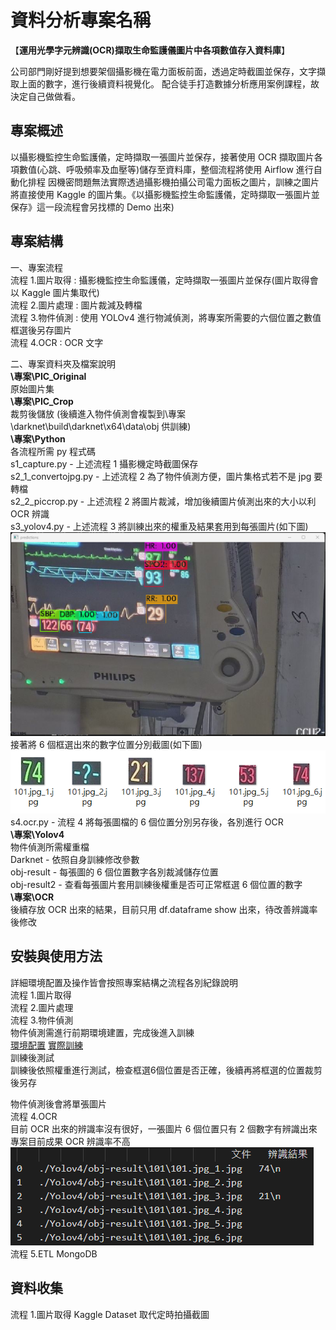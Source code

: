 # 資料分析專案名稱

【**運用光學字元辨識(OCR)擷取生命監護儀圖片中各項數值存入資料庫**】

公司部門剛好提到想要架個攝影機在電力面板前面，透過定時截圖並保存，文字擷取上面的數字，進行後續資料視覺化。
配合徒手打造數據分析應用案例課程，故決定自己做做看。

## 專案概述

以攝影機監控生命監護儀，定時擷取一張圖片並保存，接著使用 OCR 擷取圖片各項數值(心跳、呼吸頻率及血壓等)儲存至資料庫，整個流程將使用 Airflow 進行自動化排程
因機密問題無法實際透過攝影機拍攝公司電力面板之圖片，訓練之圖片將直接使用 Kaggle 的圖片集。《以攝影機監控生命監護儀，定時擷取一張圖片並保存》這一段流程會另找標的 Demo 出來)

## 專案結構

一、專案流程  
流程 1.圖片取得 : 攝影機監控生命監護儀，定時擷取一張圖片並保存(圖片取得會以 Kaggle 圖片集取代)  
流程 2.圖片處理 : 圖片裁減及轉檔  
流程 3.物件偵測 : 使用 YOLOv4 進行物減偵測，將專案所需要的六個位置之數值框選後另存圖片  
流程 4.OCR : OCR 文字

二、專案資料夾及檔案說明  
**\專案\PIC_Original**  
原始圖片集  
**\專案\PIC_Crop**  
裁剪後儲放 (後續進入物件偵測會複製到\專案\darknet\build\darknet\x64\data\obj 供訓練)  
**\專案\Python**  
各流程所需 py 程式碼  
s1_capture.py - 上述流程 1 攝影機定時截圖保存  
s2_1_convertojpg.py - 上述流程 2 為了物件偵測方便，圖片集格式若不是 jpg 要轉檔  
s2_2_piccrop.py - 上述流程 2 將圖片裁減，增加後續圖片偵測出來的大小以利 OCR 辨識  
s3_yolov4.py - 上述流程 3 將訓練出來的權重及結果套用到每張圖片(如下圖)  
![Yolov4訓練結果](https://github.com/TaenggusFan/Ecg-Screen-OCR/blob/main/Yolov4/Yolov4%E8%A8%93%E7%B7%B4%E7%B5%90%E6%9E%9C.png?raw=true)
接著將 6 個框選出來的數字位置分別截圖(如下圖)  
![image](https://github.com/TaenggusFan/Ecg-Screen-OCR/blob/main/OCR/OCR_Result2.png?raw=true)  
s4.ocr.py - 流程 4 將每張圖檔的 6 個位置分別另存後，各別進行 OCR  
**\專案\Yolov4**  
物件偵測所需權重檔  
Darknet - 依照自身訓練修改參數  
obj-result - 每張圖的 6 個位置數字各別裁減儲存位置  
obj-result2 - 查看每張圖片套用訓練後權重是否可正常框選 6 個位置的數字  
**\專案\OCR**  
後續存放 OCR 出來的結果，目前只用 df.dataframe show 出來，待改善辨識率後修改

## 安裝與使用方法

詳細環境配置及操作皆會按照專案結構之流程各別紀錄說明  
流程 1.圖片取得  
流程 2.圖片處理  
流程 3.物件偵測  
物件偵測需進行前期環境建置，完成後進入訓練  
[環境配置](https://medium.com/@u357ps8633/%E7%89%A9%E4%BB%B6%E5%81%B5%E6%B8%AC-yolov4-darknet-cd6ce95321b4)
[實際訓練](https://medium.com/@u357ps8633/%E7%89%A9%E4%BB%B6%E5%81%B5%E6%B8%AC-yolov4-darknet-%E8%A8%93%E7%B7%B4-76679163964c)  
訓練後測試  
訓練後依照權重進行測試，檢查框選6個位置是否正確，後續再將框選的位置裁剪後另存
  
物件偵測後會將單張圖片  
流程 4.OCR  
目前 OCR 出來的辨識率沒有很好，一張圖片 6 個位置只有 2 個數字有辨識出來專案目前成果 OCR 辨識率不高  
![image](https://github.com/TaenggusFan/Ecg-Screen-OCR/blob/main/OCR/OCR_Result.png?raw=true)  
流程 5.ETL
MongoDB

## 資料收集

流程 1.圖片取得
Kaggle Dataset 取代定時拍攝截圖
